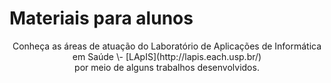 # Materiais para alunos

<center> Conheça as áreas de atuação do Laboratório de Aplicações de Informática em Saúde \- [LApIS](http://lapis.each.usp.br/) <br> por meio de alguns trabalhos desenvolvidos. </center>
